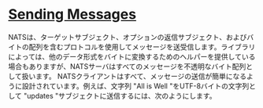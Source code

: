 # [Sending Messages](https://docs.nats.io/developing-with-nats/sending)
NATSは、ターゲットサブジェクト、オプションの返信サブジェクト、およびバイトの配列を含むプロトコルを使用してメッセージを送受信します。ライブラリによっては、他のデータ形式をバイトに変換するためのヘルパーを提供している場合もありますが、NATSサーバはすべてのメッセージを不透明なバイト配列として扱います。 NATSクライアントはすべて、メッセージの送信が簡単になるように設計されています。例えば、文字列 "All is Well "をUTF-8バイトの文字列として "updates "サブジェクトに送信するには、次のようにします。  


## 